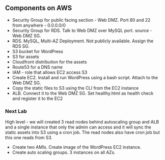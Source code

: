 ## Components on AWS
* Security Group for public facing section - Web DMZ. Port 80 and 22 from anywhere - 0.0.0.0/0
* Security Group for RDS. Talk to Web DMZ over MySQL port. source - Web DMZ SG.
* RDS. MySQL, Multi-AZ Deployment. Not publicly available. Assign the RDS SG.
* S3 bucket for WordPress
* S3 for assets
* Cloudfront distribution for the assets
* Route53 for a DNS name
* IAM - role that allows EC2 access S3
* Create EC2. Install and run WordPress using a bash script. Attach to the Web DMZ SG.
* Copy the static files to S3 using the CLI from the EC2 instance
* ALB. Connect it to the Web DMZ SG. Set healthy.html as health check and register it to the EC2

### Next Lab
High level - we will created 3 read nodes behind autoscaling group and ALB and a single instance that only the admin can access and it will sync the static assets into S3 using a cron job.
The read nodes also have cron job but this one reads from S3.

* Create two AMIs.
Create image of the WordPress EC2 instance.
* Create auto scaling groups. 3 instances on all AZs.
